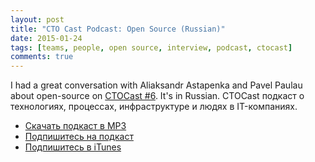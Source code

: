 ```yaml
---
layout: post
title: "CTO Cast Podcast: Open Source (Russian)"
date: 2015-01-24
tags: [teams, people, open source, interview, podcast, ctocast]
comments: true
---
```

I had a great conversation with Aliaksandr Astapenka and Pavel Paulau about open-source on [CTOCast #6](http://ctocast.com/2015/01/25/ctocast-6-daniel-doubrovkine-artsy-net-open-source-cheerleader). It's in Russian. CTOCast подкаст о технологиях, процессах, инфраструктуре и людях в IT-компаниях.

* <a href="https://s3.amazonaws.com/ctocast/CTOcast_06_Daniel_Doubrovkine_.mp3">Скачать подкаст в MP3</a>
* <a href="http://feeds.feedburner.com/CTOcast">Подпишитесь на подкаст</a>
* <a href="https://itunes.apple.com/pl/podcast/ctocasts-podcast/id945496997" target="_blank">Подпишитесь в iTunes</a>
